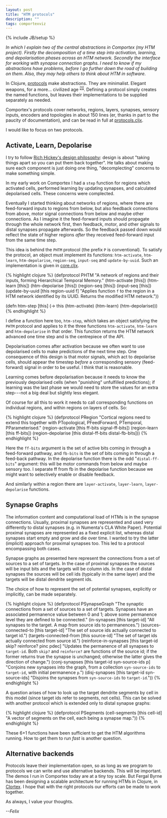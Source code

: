 ```yaml
---
layout: post
title: "HTM protocols"
description: ""
tags: comportexviz
---
```

{% include JB/setup %}

_In which I explain two of the central abstractions in Comportex (my
HTM project). Firstly the decomposition of a time step into
activation, learning, and depolarisation phases across an HTM network.
Secondly the interface for working with synapse connection graphs. I
need to know if my abstractions have problems, before I go further
down the road of building on them. Also, they may help others to think
about HTM in software._

In Clojure, [protocols](http://clojure.org/protocols) make
abstractions. They are minimalist. Elegant weapons, for a more...
civilized age <sup>[[1]](http://xkcd.com/297/)</sup>. Defining a
protocol simply creates the named functions, but leaves their
implementations to be supplied separately as needed.

Comportex's protocols cover networks, regions, layers, synapses,
sensory inputs, encoders and topologies in about 150 lines (er, thanks
in part to the paucity of documentation), and can be read in full at
[protocols.cljx](https://github.com/nupic-community/comportex/blob/master/src/cljx/org/nfrac/comportex/protocols.cljx).

I would like to focus on two protocols.

## Activate, Learn, Depolarise

I try to follow [Rich Hickey's design
philosophy](http://thechangelog.com/rich-hickeys-greatest-hits/):
design is about "taking things apart so you can put them back
together". He talks about making sure each component is just doing one
thing, "decomplecting" concerns to make something simple.

In my early work on Comportex I had a `step` function for regions
which activated cells, performed learning by updating synapses, and
calculated depolarised cells. These concerns were complected.

Eventually I started thinking about networks of regions, where there
are feed-forward inputs to regions from below, but also feedback
connections from above, motor signal connections from below and maybe
other connections. As I imagine it the feed-forward inputs should
propagate through the whole network first, then feedback, motor, and
other signals to distal synapses propagate afterwards. So the feedback
passed down would reflect the state of higher regions _after_ they
received feed-forward input from the same time step.

This idea is behind the `PHTM` protocol (the prefix `P` is
conventional). To satisfy the protocol, an object must implement its
functions: `htm-activate`, `htm-learn`, `htm-depolarise`,
`region-seq`, `input-seq` and `update-by-uuid`. Such an implementation
is given in
[core.cljx](https://github.com/nupic-community/comportex/blob/3ea2075e21e26459a2840865e593e6b08dc23ceb/src/cljx/org/nfrac/comportex/core.cljx#L248).

{% highlight clojure %}
(defprotocol PHTM
  "A network of regions and their inputs, forming Hierarchical Temporal Memory."
  (htm-activate [this])
  (htm-learn [this])
  (htm-depolarise [this])
  (region-seq [this])
  (input-seq [this])
  (update-by-uuid [this region-uuid f]
    "Applies function `f` to the region in a HTM network identified by
     its UUID. Returns the modified HTM network."))

(defn htm-step
  [this]
  (-> this
      (htm-activate)
      (htm-learn)
      (htm-depolarise)))
{% endhighlight %}

I define a function here too, `htm-step`, which takes an object
satisfying the `PHTM` protocol and applies to it the three functions
`htm-activate`, `htm-learn` and `htm-depolarise` in that order. This
function returns the HTM network advanced one time step and is the
centrepiece of the API.

Depolarisation comes after activation because we often want to use
depolarised cells to make predictions of the next time step. One
consequence of this design is that motor signals, which act to
depolarise cells, should appear the timestep _before_ a corresponding
sensory (feed-forward) signal in order to be useful. I think that is
reasonable.

Learning comes before depolarisation because it needs to know the
previously depolarised cells (when "punishing" unfulfilled
predictions); if learning was the last phase we would need to store
the values for an extra step---not a big deal but slightly less
elegant.

Of course for all this to work it needs to call corresponding
functions on individual regions, and within regions on layers of
cells. So:

{% highlight clojure %}
(defprotocol PRegion
  "Cortical regions need to extend this together with PTopological,
   PFeedForward, PTemporal, PParameterised."
  (region-activate [this ff-bits signal-ff-bits])
  (region-learn [this ff-bits])
  (region-depolarise [this distal-ff-bits distal-fb-bits]))
{% endhighlight %}

Here the `ff-bits` argument is the set of active bits coming in
through a feed-forward pathway, and `fb-bits` is the set of bits
coming in through a feed-back pathway. In the depolarise function
there is the odd "`distal-ff-bits`" argument: this will be motor
commands from below and maybe sensory too. I separate ff from fb in
the depolarise function because we might want to selectively enable or
disable feedback.

And similarly within a region there are `layer-activate`,
`layer-learn`, `layer-depolarise` functions.


## Synapse Graphs

The information content and computational load of HTMs is in the
synapse connections. Usually, proximal synapses are represented and
used very differently to distal synapses (e.g. in Numenta's CLA White
Paper). Potential proximal synapses are represented as a fixed
explicit list, whereas distal synapses start empty and grow and die
over time. I wanted to try the latter (implicit) approach for proximal
synapses too. This led to a protocol encompassing both cases.

Synapse graphs as presented here represent the connections from a set
of sources to a set of targets. In the case of proximal synapses the
sources will be input bits and the targets will be column ids. In the
case of distal synapses the sources will be cell ids (typically in the
same layer) and the targets will be distal dendrite segment ids.

The choice of how to represent the set of potential synapses,
explicitly or implicitly, can be made separately.

{% highlight clojure %}
(defprotocol PSynapseGraph
  "The synaptic connections from a set of sources to a set of targets.
   Synapses have an associated permanence value between 0 and 1; above
   some permanence level they are defined to be connected."
  (in-synapses [this target-id]
    "All synapses to the target. A map from source ids to permanences.")
  (sources-connected-to [this target-id]
    "The set of source ids actually connected to target id.")
  (targets-connected-from [this source-id]
    "The set of target ids actually connected from source id.")
  (reinforce-in-synapses [this target-id skip? reinforce? pinc pdec]
    "Updates the permanence of all synapses to `target-id`. Both
    `skip?` and `reinforce?` are functions of the source id; if the
    former returns true the synapse is unchanged; otherwise the latter
    gives the direction of change.")
  (conj-synapses [this target-id syn-source-ids p]
    "Conjoins new synapses into the graph, from a collection
    `syn-source-ids` to `target-id`, with initial permanence `p`.")
  (disj-synapses [this target-id syn-source-ids]
    "Disjoins the synapses from `syn-source-ids` to `target-id`."))
{% endhighlight %}

A question arises of how to look up the target dendrite segments by
cell in this model (since target ids refer to segments, not cells).
This can be solved with another protocol which is extended only to
distal synapse graphs:

{% highlight clojure %}
(defprotocol PSegments
  (cell-segments [this cell-id]
    "A vector of segments on the cell, each being a synapse map."))
{% endhighlight %}

These 6+1 functions have been sufficient to get the HTM algorithms
running. How to get them to run _fast_ is another question.


## Alternative backends

Protocols leave their implementation open, so as long as we program to
protocols we can write and use alternative backends. This will be
important. The demos I run in Comportex today are at a tiny toy scale.
But Fergal Byrne has been designing a scalable architecture for
running HTMs in Clojure, in
[Clortex](https://github.com/nupic-community/clortex). I hope that
with the right protocols our efforts can be made to work together.


As always, I value your thoughts.

*--Felix*
